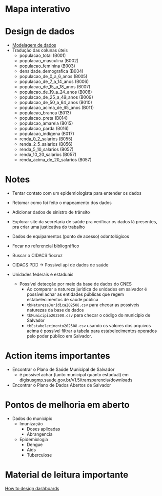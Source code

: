 # Mapa interativo

# Design de dados

- [Modelagem de dados](https://dbdiagram.io/d/dados_acesso_saude_salvador-67ff0b469cea640381de5f95)
- Tradução das colunas úteis
  - populacao_total (B001)
  - populacao_masculina (B002)
  - populacao_feminina (B003)
  - densidade_demografica (B004)
  - populacao_de_0_a_6_anos (B005)
  - populacao_de_7_a_14_anos (B006)
  - populacao_de_15_a_18_anos (B007)
  - populacao_de_19_a_24_anos (B008)
  - populacao_de_25_a_49_anos (B009)
  - populacao_de_50_a_64_anos (B010)
  - populacao_acima_de_65_anos (B011)
  - populacao_branca (B013)
  - populacao_preta (B014)
  - populacao_amarela (B015)
  - populacao_parda (B016)
  - populacao_indigena (B017)
  - renda_0_2_salarios (B055)
  - renda_2_5_salarios (B056)
  - renda_5_10_salarios (B057)
  - renda_10_20_salarios (B057)
  - renda_acima_de_20_salarios (B057)

# Notes

- Tentar contato com um epidemiologista para entender os dados
- Retomar como foi feito o mapeamento dos dados
- Adicionar dados de sinistro de trânsito
- Explorar site da secretaria de saúde pra verificar os dados lá presentes, pra criar uma justicativa do trabalho
- Dados de equipamentos (ponto de acesso) odontológicos

- Focar no referencial bibliográfico
- Buscar o CIDACS fiocruz
- CIDACS PDD -> Possivel api de dados de saúde

- Unidades federais e estaduais
  - Possível detecção por meio da base de dados do CNES
    - Ao comparar a natureza jurídica de unidades em salvador é possível achar as entidades públicas que regem estabelecimentos de saúde pública
    - `tbNaturezaJuridica202508.csv` para checar as possíveis naturezas da base de dados
    - `tbMunicipio202508.csv` para checar o código do município de Salvador
    - `tbEstabelecimento202508.csv` usando os valores dos arquivos acima é possível filtrar a tabela para estabelecimentos operados pelo poder público em Salvador.

# Action items importantes

- Encontrar o Plano de Saúde Municipal de Salvador
  - é possível achar (tanto municipal quanto estadual) em digisusgmp.saude.gov.br/v1.5/transparencia/downloads
- Encontrar o Plano de Dados Abertos de Salvador

# Pontos de melhoria em aberto

- Dados do município
  - Imunização
    - Doses aplicadas
    - Abrangencia
  - Epidemiologia
    - Dengue
    - Aids
    - Tuberculose

# Material de leitura importante

[How to design dashboards](https://code.likeagirl.io/dashboard-design-lessons-i-gained-from-exploring-100-impressive-dashboard-examples-25f31ee43ca3)
